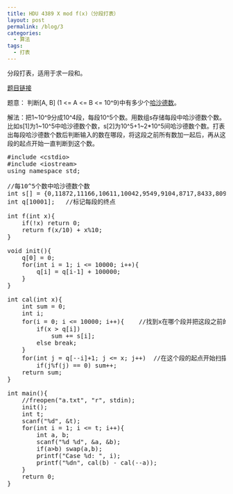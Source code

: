 ```yaml
---
title: HDU 4389 X mod f(x)（分段打表）
layout: post
permalink: /blog/3
categories:
  - 算法
tags:
  - 打表
---
```

分段打表，适用于求一段和。

<a href="http://acm.hdu.edu.cn/showproblem.php?pid=4389" target="_blank">题目链接</a>

题意： 判断\[A, B\] (1 <= A <= B <= 10^9)中有多少个<a href="https://zh.wikipedia.org/wiki/%E5%93%88%E6%B2%99%E5%BE%B7%E6%95%B8" target="_blank">哈沙德数</a>。

解法：把1~10^9分成10^4段，每段10^5个数。用数组s存储每段中哈沙德数个数。比如s[1]为1~10^5中哈沙德数个数，s[2]为10^5+1~2*10^5间哈沙德数个数。打表出每段哈沙德数个数后判断输入的数在哪段，将这段之前所有数加一起后，再从这段的起点开始一直判断到这个数。

<pre class="brush: cpp; title: ; notranslate" title="">#include &lt;cstdio&gt;
#include &lt;iostream&gt;
using namespace std;

//每10^5个数中哈沙德数个数
int s[] = {0,11872,11166,10611,10042,9549,9104,8717,8433,8098,7836,11226,10597,10102,9573,9123,8704,8346,8116,7800,7546,10653,10105,9662,9161,8747,8384,8034,7815,7530,7312,10138,9647,9250,8778,8423,8066,7736,7558,7302,7061,9689,9230,8902,8452,8109,7797,7477,7327,7055,6834,9271,8869,8595,8175,7848,7568,7277,7093,6857,6640,8896,8548,8289,7906,7609,7342,7079,6861,6679,6469,8575,8230,8021,7661,7400,7115,6876,6699,6494,6290,8223,7935,7744,7430,7170,6931,6710,6499,6291,6136,7913,7675,7495,7183,6974,6746,6550,6325,6147,5991,11191,10626,10014,9579,9116,8727,8380,8101,7827,7572,10599,10131,9555,9131,8742,8362,8034,7811,7544,7320,10116,9673,9144,8760,8411,8038,7739,7555,7287,7071,9662,9269,8782,8419,8084,7757,7465,7310,7050,6849,9253,8932,8469,8111,7823,7502,7229,7067,6840,6645,8901,8613,8196,7831,7577,7294,7006,6863,6656,6435,8569,8302,7941,7600,7335,7077,6836,6676,6447,6270,8262,8050,7692,7381,7135,6906,6657,6475,6311,6110,7971,7763,7438,7138,6938,6708,6488,6286,6130,5957,7695,7514,7205,6935,6747,6526,6340,6142,5957,5804,10631,10033,9541,9142,8750,8400,8057,7831,7590,7341,10133,9551,9114,8754,8388,8063,7754,7543,7314,7101,9694,9163,8738,8420,8068,7782,7485,7293,7086,6884,9286,8802,8412,8076,7791,7492,7229,7059,6854,6666,8941,8497,8119,7809,7536,7241,6984,6846,6624,6457,8621,8218,7881,7558,7307,7056,6795,6643,6443,6293,8324,7959,7631,7334,7097,6855,6612,6472,6285,6100,8058,7702,7418,7115,6916,6672,6448,6297,6122,5931,7784,7444,7197,6907,6696,6514,6283,6120,5933,5786,7547,7240,6985,6706,6519,6362,6131,5943,5823,5681,10034,9545,9117,8764,8406,8097,7788,7584,7361,7158,9574,9121,8714,8404,8078,7800,7501,7317,7124,6908,9171,8754,8390,8084,7791,7503,7251,7082,6898,6689,8832,8421,8071,7809,7502,7254,7003,6840,6667,6505,8516,8162,7816,7534,7271,7029,6780,6620,6467,6301,8228,7902,7572,7311,7072,6814,6599,6449,6288,6116,7975,7651,7369,7095,6869,6632,6444,6278,6076,5948,7707,7446,7174,6885,6686,6495,6279,6121,5944,5813,7478,7206,6944,6681,6522,6307,6092,5953,5814,5630,7256,6978,6770,6502,6331,6131,5967,5800,5646,5522,9538,9112,8706,8419,8118,7813,7539,7370,7160,7026,9114,8709,8351,8077,7797,7532,7274,7130,6896,6812,8759,8388,8060,7790,7505,7301,7011,6879,6703,6596,8439,8089,7762,7509,7263,7035,6769,6646,6502,6378,8153,7824,7531,7284,7027,6802,6572,6447,6263,6195,7892,7574,7309,7061,6812,6631,6396,6235,6090,6035,7653,7377,7074,6852,6653,6448,6220,6086,5934,5856,7435,7170,6907,6676,6483,6269,6085,5945,5777,5728,7192,6951,6726,6468,6294,6116,5919,5784,5628,5598,6993,6781,6547,6273,6129,5966,5768,5629,5511,5454,9121,8722,8369,8120,7840,7583,7351,7164,7036,6809,8717,8374,8027,7800,7550,7308,7058,6939,6822,6574,8396,8049,7760,7527,7300,7056,6821,6701,6604,6382,8096,7770,7511,7261,7035,6835,6584,6471,6372,6210,7834,7529,7279,7033,6816,6639,6363,6245,6200,6013,7597,7301,7054,6829,6617,6427,6201,6077,6003,5855,7378,7083,6880,6643,6430,6249,6057,5895,5836,5728,7173,6915,6690,6455,6263,6099,5914,5757,5729,5615,6966,6736,6505,6268,6102,5917,5739,5615,5572,5456,6772,6544,6351,6124,5926,5774,5631,5475,5426,5342,8740,8376,8037,7881,7591,7360,7161,7060,6806,6566,8369,8038,7748,7565,7330,7102,6907,6825,6591,6406,8070,7774,7487,7298,7085,6877,6653,6606,6388,6224,7790,7503,7234,7048,6846,6639,6408,6393,6186,6017,7529,7276,7035,6831,6636,6437,6218,6167,5990,5855,7314,7056,6848,6607,6438,6271,6028,5983,5852,5733,7119,6857,6641,6441,6236,6084,5852,5833,5738,5589,6934,6696,6478,6276,6090,5901,5730,5693,5569,5491,6727,6522,6332,6084,5894,5777,5606,5532,5443,5380,6569,6369,6160,5927,5768,5627,5446,5397,5323,5258,8397,8064,7792,7619,7395,7199,7045,6814,6626,6409,8059,7763,7472,7354,7131,6943,6798,6606,6421,6210,7766,7493,7241,7102,6892,6692,6583,6393,6221,6037,7497,7257,7009,6845,6669,6494,6350,6176,6020,5906,7275,7043,6796,6616,6485,6300,6131,6014,5866,5733,7048,6827,6612,6431,6251,6083,5954,5859,5724,5592,6839,6636,6456,6242,6074,5907,5805,5690,5582,5499,6684,6486,6299,6068,5916,5781,5639,5571,5492,5395,6519,6309,6119,5923,5775,5612,5502,5439,5359,5276,6330,6139,5990,5769,5620,5474,5410,5308,5218,5164,8084,7798,7539,7402,7186,7070,6791,6598,6416,6179,7772,7498,7276,7134,6927,6847,6583,6384,6222,6036,7506,7263,7037,6891,6707,6633,6356,6195,6066,5868,7271,7008,6776,6679,6491,6396,6148,6007,5875,5717,7034,6821,6603,6465,6274,6216,5991,5847,5725,5607,6816,6635,6422,6244,6093,6021,5795,5712,5618,5505,6644,6439,6243,6064,5918,5847,5647,5584,5486,5383,6459,6272,6100,5917,5751,5691,5538,5454,5365,5290,6267,6117,5964,5734,5603,5583,5410,5310,5266,5174,6145,5974,5803,5607,5477,5439,5299,5215,5163,5064,7815,7567,7333,7181,7079,6827,6577,6373,6217,6025,7535,7296,7069,6940,6840,6621,6363,6222,6029,5848,7278,7036,6848,6736,6605,6421,6184,6032,5877,5727,7039,6811,6619,6485,6383,6238,5983,5845,5732,5601,6846,6617,6420,6286,6218,6036,5826,5718,5591,5477,6654,6422,6243,6103,6006,5854,5695,5597,5466,5396,6423,6250,6073,5921,5839,5719,5551,5453,5368,5285,6268,6100,5903,5740,5718,5577,5404,5337,5274,5194,6117,5909,5766,5617,5560,5430,5307,5257,5156,5073,5947,5797,5656,5463,5406,5352,5213,5139,5069,4986,11210,10580,10138,9564,9099,8711,8418,8075,7804,7550,10652,10078,9677,9162,8740,8368,8104,7804,7511,7286,10137,9635,9258,8794,8393,8047,7832,7540,7274,7033,9665,9241,8907,8471,8118,7782,7576,7312,7065,6834,9253,8855,8578,8178,7849,7537,7323,7101,6851,6596,8866,8520,8271,7923,7587,7319,7119,6890,6647,6400,8532,8218,8014,7671,7374,7143,6913,6687,6508,6227,8224,7930,7728,7445,7166,6936,6724,6527,6338,6065,7918,7646,7472,7233,6958,6730,6530,6349,6151,5933,7622,7400,7224,7020,6761,6576,6370,6159,6002,5806,10598,10100,9580,9128,8710,8362,8097,7787,7531,7308,10109,9666,9173,8764,8372,8031,7827,7514,7301,7069,9657,9257,8786,8431,8075,7742,7539,7272,7051,6833,9255,8899,8478,8135,7808,7478,7319,7066,6819,6616,8878,8594,8172,7872,7547,7263,7099,6845,6637,6429,8538,8296,7910,7604,7351,7050,6878,6668,6465,6219,8248,8019,7656,7384,7130,6867,6687,6502,6293,6037,7967,7753,7438,7190,6921,6700,6530,6326,6136,5889,7685,7526,7197,6965,6742,6542,6334,6143,5999,5763,7423,7264,6956,6775,6568,6355,6176,5997,5847,5624,10111,9560,9150,8734,8378,8054,7798,7534,7325,7106,9678,9141,8779,8393,8064,7750,7524,7294,7061,6861,9274,8784,8433,8101,7759,7463,7281,7040,6823,6634,8919,8484,8131,7827,7522,7240,7066,6819,6650,6420,8611,8192,7855,7585,7306,6997,6860,6652,6451,6225,8318,7928,7591,7343,7093,6810,6661,6471,6255,6057,8031,7707,7386,7127,6885,6660,6488,6288,6111,5880,7777,7480,7159,6933,6739,6478,6304,6153,5970,5710,7536,7229,6957,6750,6543,6313,6157,5990,5812,5608,7271,7010,6740,6547,6356,6197,5990,5825,5688,5496,9554,9104,8766,8394,8068,7768,7535,7326,7095,6933,9159,8741,8437,8073,7774,7496,7283,7062,6888,6693,8797,8413,8104,7786,7509,7232,7033,6829,6660,6447,8498,8114,7847,7532,7266,6999,6845,6637,6455,6241,8218,7866,7576,7322,7033,6806,6651,6431,6279,6069,7946,7636,7335,7088,6860,6607,6462,6261,6122,5866,7718,7412,7129,6907,6685,6432,6299,6129,5942,5709,7472,7214,6944,6725,6502,6290,6151,5962,5817,5582,7242,7009,6719,6534,6353,6143,5965,5823,5678,5438,7021,6794,6532,6349,6191,5985,5832,5708,5556,5325,9104,8721,8405,8072,7798,7498,7311,7112,6921,6843,8745,8363,8097,7790,7521,7235,7067,6870,6675,6613,8407,8071,7807,7502,7253,6999,6835,6651,6455,6385,8121,7803,7547,7271,7025,6791,6612,6440,6297,6160,7892,7556,7297,7069,6820,6579,6441,6259,6104,5969,7640,7331,7091,6863,6623,6407,6266,6081,5922,5820,7430,7152,6880,6682,6463,6265,6095,5919,5796,5657,7214,6962,6686,6515,6307,6096,5948,5799,5656,5510,7002,6764,6509,6349,6136,5940,5805,5670,5503,5400,6783,6593,6326,6152,5997,5828,5679,5536,5395,5302,8706,8349,8105,7812,7548,7285,7119,6916,6804,6638,8387,8051,7801,7529,7294,7035,6874,6696,6600,6417,8056,7771,7504,7263,7050,6769,6630,6486,6369,6176,7807,7509,7297,7023,6819,6567,6452,6271,6167,5989,7572,7304,7082,6828,6625,6390,6244,6075,6003,5849,7363,7083,6851,6643,6442,6225,6065,5920,5870,5661,7149,6890,6663,6479,6273,6035,5915,5772,5716,5526,6965,6708,6511,6290,6103,5917,5782,5618,5575,5421,6783,6567,6295,6135,5971,5778,5638,5502,5469,5296,6598,6384,6128,5974,5821,5639,5528,5396,5345,5178,8369,8034,7822,7572,7319,7097,6924,6815,6606,6406,8044,7739,7539,7315,7075,6823,6711,6606,6383,6224,7766,7483,7280,7041,6826,6602,6475,6377,6185,6040,7512,7266,7036,6819,6637,6389,6242,6184,6021,5840,7303,7056,6831,6627,6437,6188,6072,6011,5853,5694,7082,6854,6657,6433,6252,6031,5898,5820,5695,5581,6898,6688,6471,6254,6101,5903,5739,5688,5589,5427,6732,6505,6275,6120,5928,5740,5618,5550,5478,5301,6547,6352,6133,5945,5776,5603,5491,5414,5332,5209,6386,6194,5964,5804,5643,5509,5367,5324,5236,5099,8035,7734,7599,7348,7125,6927,6839,6601,6391,6259,7771,7467,7322,7089,6890,6696,6598,6396,6228,6060,7493,7223,7043,6866,6659,6423,6377,6209,6022,5887,7259,7007,6840,6639,6454,6219,6194,6004,5850,5749,7058,6839,6647,6443,6277,6038,5988,5838,5728,5604,6851,6639,6435,6264,6109,5851,5825,5727,5586,5440,6664,6467,6271,6104,5924,5717,5688,5572,5477,5344,6492,6308,6112,5918,5786,5592,5547,5436,5377,5247,6347,6155,5935,5779,5644,5474,5410,5325,5252,5125,6207,6004,5800,5654,5491,5338,5316,5225,5136,5037,7775,7490,7347,7125,6960,6824,6579,6428,6210,6039,7486,7233,7104,6901,6704,6588,6402,6210,6035,5902,7238,6996,6860,6647,6492,6354,6182,6018,5880,5746,7032,6784,6632,6457,6292,6140,5976,5863,5753,5593,6843,6611,6445,6283,6097,5952,5849,5712,5587,5473,6621,6449,6264,6088,5916,5808,5700,5570,5480,5361,6456,6285,6068,5912,5788,5664,5544,5470,5387,5245,6299,6107,5919,5772,5628,5515,5425,5372,5264,5140,6121,5972,5789,5635,5483,5403,5319,5236,5162,5039,5987,5847,5654,5485,5383,5304,5200,5135,5077,4939,7498,7278,7139,6929,6848,6604,6399,6208,6013,5902,7263,7020,6907,6697,6636,6383,6199,6050,5871,5751,7017,6778,6666,6500,6390,6142,6001,5890,5720,5589,6805,6587,6475,6278,6199,5974,5848,5717,5600,5479,6641,6424,6286,6096,6037,5823,5684,5589,5487,5368,6467,6224,6072,5934,5863,5656,5560,5481,5368,5235,6271,6078,5929,5774,5706,5528,5453,5365,5263,5172,6110,5940,5765,5607,5573,5428,5331,5239,5194,5070,5963,5801,5615,5474,5456,5286,5216,5155,5070,4984,5829,5676,5508,5373,5316,5185,5117,5049,4969,4867,10641,10122,9680,9142,8727,8421,8097,7782,7521,7291,10126,9646,9266,8784,8398,8115,7800,7513,7271,7051,9673,9234,8903,8476,8106,7843,7562,7292,7012,6827,9227,8872,8578,8173,7839,7620,7349,7077,6817,6654,8850,8523,8285,7882,7594,7383,7118,6887,6620,6451,8511,8198,8017,7655,7374,7160,6909,6720,6429,6264,8177,7917,7760,7430,7143,6957,6723,6525,6255,6111,7896,7644,7537,7211,6963,6780,6542,6350,6111,5949,7624,7356,7275,7004,6763,6571,6371,6191,5964,5807,7366,7106,7040,6819,6582,6389,6223,6039,5803,5705,10087,9685,9175,8745,8371,8095,7776,7512,7291,7057,9636,9277,8801,8419,8030,7818,7526,7244,7032,6819,9232,8917,8480,8121,7792,7566,7303,7021,6832,6618,8875,8598,8185,7854,7536,7340,7098,6853,6606,6436,8529,8272,7917,7600,7298,7114,6890,6667,6408,6251,8215,8020,7665,7383,7101,6920,6703,6473,6241,6090,7936,7748,7450,7150,6934,6712,6514,6334,6075,5907,7663,7485,7248,6977,6735,6548,6352,6190,5911,5766,7401,7234,7015,6772,6551,6386,6186,5994,5798,5669,7166,7000,6795,6572,6396,6217,6027,5883,5697,5539,9661,9191,8769,8395,8044,7807,7512,7272,7072,6870,9247,8805,8441,8080,7752,7526,7253,7038,6831,6630,8914,8477,8131,7827,7483,7305,7048,6825,6601,6424,8600,8200,7862,7561,7250,7106,6861,6626,6424,6256,8299,7927,7605,7338,7047,6877,6667,6452,6247,6058,8048,7661,7385,7147,6861,6678,6493,6301,6029,5914,7757,7448,7179,6938,6665,6522,6334,6133,5883,5765,7522,7222,6981,6757,6546,6350,6156,5998,5749,5627,7290,6976,6774,6566,6366,6170,6013,5869,5612,5496,7049,6761,6600,6390,6189,6027,5890,5733,5514,5418,9140,8784,8420,8066,7767,7509,7274,7073,6864,6706,8768,8449,8102,7775,7475,7286,7026,6824,6632,6473,8475,8152,7829,7508,7242,7066,6821,6635,6438,6247,8197,7879,7580,7295,7010,6849,6640,6467,6233,6051,7938,7605,7367,7080,6804,6662,6465,6269,6046,5889,7698,7405,7145,6897,6638,6500,6287,6110,5890,5734,7469,7179,6927,6721,6494,6303,6144,5964,5721,5584,7249,6966,6769,6557,6337,6159,6008,5848,5580,5468,7016,6768,6572,6371,6171,6008,5856,5704,5489,5366,6814,6578,6369,6193,6046,5853,5713,5614,5404,5251,8726,8439,8078,7783,7491,7293,7060,6857,6723,6633,8386,8108,7786,7496,7237,7021,6818,6637,6481,6381,8114,7826,7541,7257,6992,6819,6623,6441,6238,6182,7848,7591,7321,7039,6779,6647,6428,6272,6088,6003,7611,7353,7099,6837,6594,6466,6235,6090,5900,5818,7399,7114,6902,6673,6420,6274,6104,5926,5713,5662,7187,6909,6722,6496,6261,6136,5951,5782,5571,5534,6993,6748,6537,6354,6126,5997,5818,5676,5459,5384,6795,6530,6351,6191,5972,5817,5703,5574,5343,5285,6603,6355,6194,6023,5832,5711,5568,5441,5238,5221,8368,8094,7801,7533,7262,7051,6889,6678,6615,6427,8056,7814,7515,7266,6989,6840,6648,6445,6379,6222,7803,7561,7266,7039,6780,6607,6444,6261,6190,6018,7553,7323,7062,6825,6586,6410,6263,6095,5977,5844,7333,7091,6882,6642,6386,6246,6088,5911,5812,5699,7131,6897,6679,6460,6236,6104,5902,5755,5675,5543,6945,6689,6484,6305,6090,5933,5780,5634,5511,5390,6767,6509,6348,6149,5927,5806,5671,5509,5394,5316,6606,6336,6180,5991,5797,5682,5526,5404,5302,5215,6436,6173,5992,5859,5697,5539,5432,5318,5199,5102,8038,7824,7539,7297,7055,6900,6690,6597,6434,6231,7752,7535,7268,7061,6798,6628,6475,6369,6209,6030,7498,7294,7043,6838,6571,6428,6276,6165,6000,5894,7291,7101,6833,6627,6383,6253,6076,5984,5847,5735,7083,6887,6632,6461,6216,6051,5902,5853,5677,5564,6883,6668,6468,6284,6045,5919,5771,5704,5526,5452,6704,6507,6296,6090,5889,5772,5624,5572,5406,5331,6553,6316,6145,5960,5776,5644,5486,5468,5291,5190,6394,6147,5967,5837,5639,5512,5396,5340,5188,5111,6221,5996,5850,5702,5532,5405,5285,5227,5098,5050,7735,7554,7328,7089,6855,6716,6631,6393,6233,6090,7462,7293,7082,6830,6622,6487,6374,6187,6056,5912,7263,7048,6835,6642,6402,6267,6161,6011,5885,5744,7037,6851,6635,6475,6198,6061,6014,5851,5709,5609,6841,6659,6469,6264,6036,5909,5848,5700,5568,5495,6684,6483,6264,6098,5886,5745,5691,5585,5444,5375,6499,6293,6105,5931,5744,5602,5559,5467,5305,5241,6323,6135,5978,5799,5604,5483,5452,5339,5213,5156,6184,5990,5832,5660,5519,5381,5312,5223,5119,5041,6042,5823,5688,5564,5391,5269,5217,5136,5015,4944,7472,7328,7085,6881,6710,6613,6397,6212,6064,5913,7209,7062,6852,6661,6440,6369,6184,6009,5886,5750,6993,6826,6651,6453,6216,6174,6002,5840,5730,5626,6814,6645,6465,6263,6045,5997,5828,5699,5596,5495,6647,6451,6261,6116,5856,5817,5698,5582,5464,5356,6461,6281,6112,5942,5695,5668,5600,5457,5346,5261,6300,6120,5939,5777,5568,5538,5440,5364,5246,5168,6144,5950,5774,5663,5474,5413,5316,5259,5131,5033,5993,5796,5667,5551,5339,5309,5222,5147,5021,4970,5871,5683,5546,5411,5272,5225,5110,5042,4949,4872,7231,7102,6891,6719,6594,6385,6220,6027,5887,5783,6980,6869,6673,6469,6375,6191,6023,5849,5741,5626,6784,6639,6460,6286,6160,5984,5842,5737,5599,5480,6584,6439,6275,6113,5951,5820,5712,5577,5475,5378,6425,6282,6114,5919,5782,5695,5564,5445,5373,5280,6293,6109,5932,5793,5650,5549,5447,5374,5256,5157,6116,5922,5776,5659,5507,5417,5355,5268,5139,5070,5950,5785,5663,5497,5382,5319,5237,5159,5042,4987,5829,5658,5518,5392,5306,5211,5124,5048,4953,4872,5732,5529,5396,5293,5205,5104,5053,5005,4854,4791,10141,9644,9260,8771,8436,8102,7799,7487,7267,7032,9683,9235,8900,8452,8166,7846,7541,7269,7055,6821,9267,8864,8580,8159,7908,7601,7323,7055,6843,6642,8865,8527,8263,7906,7644,7370,7134,6849,6638,6468,8484,8222,7994,7636,7446,7161,6927,6642,6475,6298,8174,7923,7732,7404,7221,6945,6722,6484,6287,6113,7866,7647,7508,7205,6993,6766,6549,6307,6124,5962,7583,7417,7271,6985,6780,6587,6391,6115,5986,5850,7326,7163,7052,6777,6607,6406,6196,5999,5868,5708,7082,6902,6830,6619,6378,6209,6058,5862,5718,5597,9666,9267,8793,8382,8111,7795,7492,7278,7030,6814,9252,8921,8479,8099,7834,7541,7278,7039,6823,6601,8871,8598,8193,7832,7592,7337,7079,6801,6642,6436,8545,8285,7907,7582,7386,7117,6874,6623,6460,6250,8215,8011,7650,7371,7166,6901,6710,6454,6251,6087,7909,7756,7418,7146,6947,6728,6533,6259,6102,5935,7636,7529,7202,6943,6781,6547,6349,6089,5963,5788,7393,7277,6996,6766,6606,6357,6192,5961,5797,5662,7116,7053,6815,6578,6386,6224,6048,5813,5708,5563,6871,6837,6606,6383,6231,6055,5887,5682,5590,5459,9289,8815,8421,8057,7799,7510,7247,7038,6828,6646,8922,8504,8128,7778,7555,7293,7019,6815,6633,6437,8610,8188,7873,7530,7332,7074,6820,6630,6430,6231,8301,7921,7617,7312,7095,6894,6658,6411,6240,6088,8018,7672,7385,7099,6914,6714,6494,6245,6086,5908,7758,7438,7154,6913,6728,6512,6326,6077,5920,5755,7509,7216,6965,6737,6538,6352,6181,5908,5756,5651,7258,7031,6781,6571,6377,6211,6018,5777,5652,5518,7012,6815,6584,6398,6239,6030,5884,5679,5551,5415,6779,6583,6399,6218,6037,5892,5757,5569,5425,5317,8839,8448,8080,7756,7524,7239,7031,6845,6635,6478,8500,8146,7823,7499,7291,7022,6817,6632,6413,6293,8203,7889,7578,7263,7085,6855,6620,6419,6251,6075,7929,7623,7352,7045,6885,6650,6459,6247,6077,5897,7692,7387,7139,6849,6686,6485,6299,6071,5892,5739,7457,7175,6938,6672,6507,6327,6143,5894,5752,5613,7241,6990,6748,6523,6356,6182,5992,5741,5628,5473,7015,6780,6571,6376,6205,6002,5883,5631,5473,5360,6787,6588,6411,6203,6027,5891,5758,5506,5372,5297,6570,6423,6210,6045,5908,5760,5623,5404,5308,5181,8456,8106,7781,7487,7251,7030,6807,6642,6485,6408,8145,7848,7503,7243,7056,6808,6610,6444,6280,6201,7879,7587,7300,7004,6853,6615,6439,6266,6069,6013,7612,7354,7090,6796,6632,6452,6261,6066,5889,5836,7382,7147,6886,6612,6484,6282,6094,5899,5763,5676,7176,6928,6708,6459,6309,6116,5936,5754,5589,5537,6964,6730,6552,6304,6143,5985,5831,5598,5453,5422,6766,6582,6372,6150,6014,5865,5701,5479,5354,5308,6577,6378,6191,6030,5876,5712,5585,5397,5262,5185,6368,6197,6029,5885,5729,5596,5495,5287,5163,5137,8130,7791,7511,7253,7031,6822,6634,6477,6406,6202,7853,7527,7281,7010,6807,6610,6445,6262,6177,6043,7590,7318,7058,6783,6625,6450,6237,6069,6018,5858,7359,7102,6837,6596,6444,6236,6087,5912,5840,5704,7128,6893,6690,6410,6267,6075,5925,5742,5674,5577,6923,6715,6510,6240,6112,5946,5776,5573,5556,5444,6739,6536,6328,6100,5970,5807,5659,5448,5411,5311,6548,6345,6188,5980,5826,5698,5567,5336,5289,5189,6359,6177,6039,5827,5704,5591,5450,5234,5207,5117,6201,6020,5874,5711,5576,5456,5330,5163,5123,5012,7829,7523,7296,7016,6823,6667,6458,6382,6220,6066,7573,7292,7033,6800,6621,6451,6241,6198,6028,5877,7342,7063,6836,6604,6410,6240,6097,5992,5852,5753,7112,6866,6654,6392,6236,6084,5916,5816,5697,5620,6912,6691,6467,6236,6074,5900,5753,5682,5568,5468,6707,6502,6286,6086,5930,5749,5616,5528,5417,5337,6519,6333,6157,5923,5792,5662,5523,5387,5302,5232,6350,6180,5979,5802,5679,5545,5397,5294,5201,5124,6185,5995,5850,5681,5554,5428,5289,5198,5105,5015,6008,5849,5730,5564,5418,5331,5210,5075,4997,4951,7545,7297,7055,6817,6660,6472,6380,6225,6037,5906,7301,7060,6855,6584,6436,6267,6174,6027,5882,5780,7100,6855,6649,6392,6271,6100,5974,5861,5761,5635,6895,6657,6458,6223,6064,5894,5832,5704,5601,5507,6693,6487,6301,6057,5900,5747,5706,5535,5454,5388,6510,6321,6132,5878,5763,5640,5553,5421,5330,5271,6351,6156,5954,5766,5650,5496,5446,5325,5224,5144,6150,5993,5851,5646,5528,5385,5374,5198,5103,5066,6002,5852,5716,5517,5416,5293,5230,5100,5020,4975,5854,5725,5587,5418,5321,5177,5127,5006,4943,4863,7290,7075,6846,6615,6485,6396,6182,6032,5919,5777,7056,6847,6626,6409,6266,6176,5984,5878,5750,5617,6837,6638,6459,6212,6053,5998,5843,5718,5607,5504,6644,6461,6293,6027,5888,5851,5678,5559,5497,5400,6500,6290,6119,5867,5749,5685,5541,5458,5369,5284,6303,6104,5958,5743,5595,5543,5445,5335,5241,5147,6127,5965,5810,5594,5464,5440,5355,5196,5151,5069,5995,5855,5679,5480,5385,5319,5230,5144,5056,4979,5839,5709,5566,5397,5272,5229,5143,5021,4960,4882,5692,5573,5443,5287,5167,5126,5044,4919,4846,4791,7068,6842,6641,6484,6374,6186,6015,5893,5747,5655,6832,6657,6452,6218,6156,6011,5843,5717,5621,5531,6638,6456,6274,6034,5996,5833,5684,5600,5489,5390,6471,6266,6102,5868,5811,5680,5555,5475,5363,5278,6274,6115,5966,5704,5663,5575,5459,5329,5256,5192,6120,5959,5799,5557,5530,5434,5340,5234,5166,5062,5985,5786,5663,5457,5407,5308,5240,5147,5061,4975,5819,5672,5546,5367,5288,5213,5166,5034,4971,4884,5686,5569,5429,5249,5217,5123,5053,4953,4899,4797,5578,5438,5313,5163,5126,5020,4945,4849,4772,4686,9670,9227,8899,8513,8126,7834,7524,7278,7040,6765,9248,8855,8580,8237,7888,7593,7313,7051,6846,6595,8865,8514,8261,7978,7647,7378,7071,6868,6663,6429,8522,8188,7981,7738,7415,7165,6902,6688,6489,6268,8175,7911,7709,7489,7187,6953,6701,6493,6300,6130,7898,7658,7475,7234,7006,6773,6506,6332,6161,5957,7605,7391,7252,7033,6808,6568,6313,6196,5973,5824,7348,7151,7041,6817,6600,6425,6169,6004,5854,5719,7096,6929,6823,6583,6417,6237,5987,5885,5747,5600,6878,6682,6614,6391,6223,6066,5840,5756,5619,5494,9241,8909,8467,8142,7828,7525,7269,7035,6812,6570,8884,8566,8177,7906,7586,7312,7052,6847,6611,6378,8536,8272,7894,7650,7355,7113,6849,6632,6454,6232,8223,7997,7634,7434,7165,6926,6670,6464,6309,6075,7951,7717,7387,7210,6948,6718,6475,6296,6118,5900,7662,7487,7183,7010,6747,6547,6318,6114,5953,5792,7404,7277,6976,6797,6593,6404,6132,5971,5828,5675,7172,7054,6775,6609,6427,6215,5992,5853,5716,5563,6910,6808,6591,6395,6238,6044,5845,5732,5566,5451,6666,6604,6401,6201,6033,5917,5718,5585,5501,5365,8907,8489,8105,7841,7530,7260,7040,6824,6593,6394,8600,8194,7839,7587,7327,7062,6824,6616,6431,6204,8288,7923,7593,7371,7118,6851,6629,6462,6251,6032,8031,7642,7367,7159,6915,6702,6447,6287,6087,5892,7753,7434,7138,6953,6703,6533,6267,6089,5936,5749,7525,7212,6930,6763,6564,6351,6102,5945,5798,5609,7288,6990,6754,6599,6373,6198,5956,5808,5649,5496,7056,6806,6579,6426,6215,6064,5830,5681,5548,5425,6815,6622,6372,6231,6069,5917,5674,5561,5463,5330,6612,6398,6199,6054,5917,5759,5563,5473,5344,5232,8502,8134,7792,7542,7292,7015,6831,6620,6450,6210,8205,7863,7541,7320,7073,6812,6644,6443,6243,6033,7925,7623,7308,7101,6866,6652,6429,6240,6071,5874,7676,7409,7098,6898,6709,6487,6257,6089,5935,5724,7455,7165,6899,6726,6523,6310,6081,5924,5759,5589,7225,6961,6730,6545,6340,6178,5930,5760,5630,5467,7018,6784,6556,6373,6197,6051,5781,5623,5521,5343,6843,6601,6391,6240,6065,5898,5672,5530,5405,5258,6607,6384,6213,6072,5899,5766,5570,5429,5294,5179,6392,6231,6053,5889,5759,5646,5433,5323,5230,5107,8152,7809,7499,7283,7010,6817,6647,6451,6273,6148,7884,7574,7259,7066,6818,6623,6436,6248,6108,5974,7624,7351,7019,6874,6655,6430,6259,6087,5909,5792,7394,7127,6855,6685,6471,6272,6096,5922,5755,5685,7168,6936,6659,6500,6302,6129,5892,5763,5631,5531,6970,6755,6475,6334,6168,5968,5753,5634,5483,5390,6773,6558,6343,6186,5995,5855,5634,5501,5354,5293,6599,6389,6200,6043,5887,5768,5524,5382,5275,5215,6410,6220,6018,5883,5763,5621,5410,5310,5168,5121,6215,6033,5866,5759,5620,5489,5319,5200,5094,5025,7840,7538,7254,7038,6818,6604,6443,6298,6223,5938,7596,7284,7026,6837,6614,6421,6277,6091,6015,5805,7361,7092,6806,6635,6440,6258,6068,5891,5859,5687,7151,6903,6613,6476,6277,6100,5902,5753,5715,5530,6926,6709,6441,6316,6118,5920,5762,5614,5543,5410,6733,6534,6305,6118,5971,5808,5611,5480,5426,5311,6556,6371,6139,5981,5849,5708,5474,5360,5320,5180,6391,6210,5995,5861,5736,5573,5388,5273,5211,5077,6204,6021,5875,5729,5590,5483,5304,5169,5116,5006,6025,5896,5729,5589,5495,5382,5184,5077,5048,4941,7548,7289,7046,6808,6610,6445,6289,6206,6044,5819,7332,7058,6810,6623,6433,6253,6073,6023,5896,5668,7101,6852,6599,6445,6248,6064,5898,5849,5724,5525,6908,6661,6432,6270,6068,5912,5751,5680,5575,5435,6718,6520,6255,6115,5929,5790,5595,5537,5458,5315,6544,6329,6072,5976,5816,5642,5461,5427,5335,5202,6347,6178,5945,5817,5672,5531,5352,5298,5214,5116,6194,6033,5842,5698,5560,5466,5249,5192,5116,5025,6036,5892,5687,5584,5463,5337,5144,5124,5029,4917,5863,5728,5592,5473,5340,5253,5078,5007,4935,4857,7315,7074,6810,6634,6462,6247,6213,6058,5908,5684,7076,6842,6608,6436,6260,6062,6032,5887,5740,5575,6875,6657,6425,6228,6085,5912,5823,5704,5623,5455,6712,6485,6223,6079,5932,5762,5678,5580,5486,5328,6523,6300,6074,5943,5758,5607,5564,5439,5348,5218,6338,6157,5921,5792,5637,5497,5427,5307,5247,5143,6193,6009,5778,5665,5535,5391,5298,5217,5141,5024,6049,5875,5678,5575,5415,5298,5205,5122,5039,4950,5869,5732,5568,5450,5329,5205,5110,5000,4948,4885,5751,5607,5446,5322,5253,5115,4983,4929,4865,4767,7056,6853,6607,6429,6267,6169,6026,5886,5778,5578,6850,6658,6406,6239,6095,5974,5845,5758,5638,5437,6650,6460,6206,6071,5911,5802,5704,5617,5489,5323,6463,6297,6058,5884,5752,5696,5553,5453,5392,5235,6319,6146,5883,5747,5625,5563,5407,5333,5275,5136,6174,5973,5742,5626,5490,5426,5298,5250,5157,5032,5994,5850,5649,5517,5359,5339,5204,5112,5066,4963,5854,5737,5537,5405,5298,5229,5116,5024,4959,4879,5734,5597,5419,5318,5200,5121,4998,4975,4875,4767,5584,5484,5333,5226,5102,5039,4946,4843,4764,4700,6854,6637,6425,6283,6176,5974,5865,5758,5636,5456,6639,6462,6225,6071,5985,5834,5736,5604,5510,5362,6453,6289,6044,5873,5830,5698,5572,5484,5398,5243,6296,6103,5856,5729,5684,5537,5437,5388,5266,5124,6118,5952,5747,5591,5531,5427,5334,5252,5171,5046,5970,5828,5626,5460,5415,5335,5203,5146,5069,4965,5844,5691,5485,5357,5334,5221,5098,5060,4987,4854,5722,5558,5398,5286,5205,5134,5025,4963,4892,4782,5577,5470,5293,5176,5122,5042,4945,4850,4785,4678,5483,5364,5188,5072,5059,4959,4843,4779,4692,4601,9242,8856,8630,8213,7875,7584,7308,7072,6776,6630,8836,8510,8338,7940,7622,7362,7086,6854,6618,6453,8509,8191,8071,7698,7418,7146,6896,6669,6470,6298,8178,7901,7803,7485,7206,6931,6706,6526,6290,6134,7875,7614,7549,7269,6969,6727,6553,6335,6132,5991,7581,7398,7296,7028,6804,6538,6369,6175,5986,5846,7352,7146,7058,6823,6625,6341,6205,6048,5873,5697,7091,6912,6829,6615,6421,6164,6033,5890,5727,5589,6859,6710,6612,6392,6229,6016,5879,5745,5623,5466,6632,6484,6374,6187,6051,5845,5733,5630,5510,5343,8856,8582,8210,7864,7587,7310,7060,6825,6590,6437,8532,8270,7964,7619,7367,7090,6843,6658,6408,6246,8206,7981,7718,7414,7134,6900,6674,6480,6248,6104,7906,7712,7498,7198,6948,6716,6495,6281,6116,5950,7650,7464,7258,6987,6781,6519,6324,6137,5962,5790,7401,7216,7031,6804,6571,6343,6172,6000,5822,5663,7151,7023,6820,6616,6396,6159,6027,5840,5695,5563,6916,6823,6611,6412,6257,6005,5866,5724,5604,5437,6707,6598,6396,6239,6075,5833,5740,5618,5482,5338,6437,6376,6206,6033,5899,5704,5597,5491,5367,5228,8603,8172,7879,7589,7297,7053,6849,6639,6362,6266,8280,7903,7635,7352,7085,6855,6643,6434,6198,6080,8008,7647,7422,7143,6914,6656,6465,6276,6066,5915,7741,7393,7208,6966,6745,6482,6281,6131,5899,5774,7497,7164,7011,6759,6539,6322,6132,5949,5768,5650,7259,6969,6800,6581,6380,6156,5972,5813,5678,5512,7068,6769,6600,6420,6235,5972,5825,5717,5548,5410,6839,6575,6432,6263,6053,5846,5720,5574,5430,5324,6606,6398,6221,6057,5923,5724,5596,5458,5365,5228,6380,6194,6009,5898,5772,5569,5476,5369,5234,5107,8207,7860,7568,7311,7053,6837,6632,6430,6213,6078,7938,7593,7351,7103,6867,6624,6446,6257,6029,5887,7667,7357,7153,6911,6683,6457,6282,6087,5860,5762,7429,7155,6950,6713,6534,6296,6095,5930,5742,5612,7212,6938,6753,6547,6368,6106,5941,5800,5618,5460,7003,6730,6603,6370,6194,5953,5821,5668,5482,5376,6805,6579,6434,6223,6053,5827,5672,5535,5395,5267,6616,6396,6233,6070,5940,5687,5555,5438,5315,5149,6421,6196,6063,5933,5781,5554,5468,5334,5204,5081,6189,6009,5888,5773,5640,5467,5361,5224,5119,4992,7885,7530,7326,7057,6803,6642,6451,6271,6026,5985,7612,7308,7097,6865,6625,6471,6252,6081,5869,5822,7402,7094,6875,6685,6484,6277,6090,5931,5729,5688,7165,6883,6707,6520,6315,6093,5940,5784,5566,5541,6954,6701,6545,6325,6151,5941,5782,5642,5460,5434,6769,6547,6358,6182,6017,5798,5638,5516,5375,5314,6579,6374,6215,6051,5893,5656,5534,5410,5254,5203,6397,6196,6075,5895,5755,5564,5423,5309,5156,5114,6212,6042,5899,5764,5632,5474,5330,5202,5095,5015,6037,5857,5724,5628,5511,5323,5225,5131,4996,4934,7583,7295,7069,6828,6621,6457,6262,6112,5963,5830,7350,7036,6857,6640,6434,6254,6082,5923,5803,5679,7145,6833,6677,6466,6255,6113,5937,5758,5640,5562,6938,6668,6491,6295,6112,5940,5786,5626,5531,5426,6760,6482,6322,6159,5975,5759,5639,5507,5394,5311,6557,6307,6175,6009,5833,5625,5516,5377,5292,5219,6383,6177,6033,5867,5735,5535,5381,5265,5195,5121,6228,6021,5880,5759,5642,5416,5293,5197,5119,4994,6042,5852,5756,5616,5511,5308,5212,5103,5015,4928,5866,5717,5611,5466,5377,5227,5105,4982,4940,4850,7297,7055,6854,6628,6431,6263,6115,6052,5781,5700,7087,6822,6653,6425,6243,6105,5913,5857,5674,5552,6915,6638,6451,6270,6096,5914,5757,5726,5551,5435,6721,6442,6293,6124,5923,5771,5633,5562,5399,5339,6538,6288,6145,5950,5784,5633,5480,5430,5301,5225,6371,6131,5980,5840,5693,5498,5350,5323,5198,5119,6209,5985,5850,5734,5584,5381,5275,5224,5072,5032,6016,5863,5738,5586,5476,5305,5179,5114,5010,4953,5886,5723,5595,5474,5389,5197,5072,5036,4941,4867,5731,5590,5458,5358,5244,5094,4977,4944,4834,4735,7090,6841,6625,6442,6259,6107,6023,5901,5688,5565,6871,6625,6441,6269,6069,5900,5877,5756,5531,5432,6679,6435,6289,6072,5903,5771,5717,5595,5425,5357,6534,6262,6114,5921,5770,5618,5544,5466,5326,5243,6358,6090,5961,5811,5645,5474,5433,5348,5192,5120,6183,5926,5835,5680,5532,5363,5324,5210,5115,5038,6047,5829,5693,5565,5465,5273,5210,5105,5031,4961,5908,5702,5578,5468,5354,5159,5120,5043,4937,4872,5753,5586,5478,5365,5225,5085,5043,4936,4862,4793,5600,5474,5368,5223,5138,4988,4937,4825,4737,4694,6852,6617,6437,6266,6066,6016,5890,5753,5553,5481,6657,6434,6235,6058,5901,5844,5710,5618,5458,5355,6501,6239,6062,5919,5748,5673,5568,5495,5331,5244,6307,6072,5911,5766,5615,5530,5453,5357,5209,5145,6156,5932,5793,5628,5482,5432,5318,5238,5126,5058,6010,5785,5643,5535,5394,5308,5205,5135,5020,4945,5869,5658,5538,5428,5284,5199,5128,5046,4932,4852,5756,5569,5447,5328,5187,5119,5032,4937,4881,4787,5638,5469,5337,5242,5119,5002,4929,4876,4778,4694,5491,5325,5220,5151,5002,4922,4840,4765,4665,4588,6667,6416,6244,6093,5981,5858,5737,5655,5461,5357,6468,6228,6069,5908,5798,5684,5602,5505,5332,5257,6274,6064,5904,5735,5662,5559,5467,5377,5229,5158,6150,5902,5739,5604,5546,5412,5338,5282,5137,5041,5999,5740,5607,5491,5430,5306,5222,5181,5017,4956,5840,5619,5502,5360,5312,5222,5138,5053,4962,4875,5737,5530,5395,5269,5238,5103,5011,4977,4866,4776,5618,5415,5309,5182,5141,5011,4943,4896,4776,4671,5502,5324,5239,5095,5031,4940,4875,4776,4681,4620,5367,5244,5116,4999,4962,4817,4749,4663,4590,4496,8851,8565,8320,7930,7637,7352,7073,6831,6651,6459,8486,8265,8048,7681,7390,7141,6900,6650,6465,6288,8146,7967,7796,7450,7178,6953,6705,6473,6328,6136,7888,7709,7557,7250,6973,6762,6544,6331,6175,6003,7585,7434,7296,7039,6740,6577,6369,6177,6010,5849,7327,7195,7064,6833,6534,6388,6220,5999,5870,5749,7088,6952,6837,6624,6368,6211,6035,5880,5724,5610,6875,6710,6612,6433,6180,6033,5915,5779,5583,5491,6615,6484,6378,6203,5973,5867,5768,5620,5456,5378,6419,6270,6187,6002,5833,5741,5612,5510,5356,5247,8498,8329,7935,7603,7353,7088,6864,6571,6438,6274,8180,8064,7683,7382,7154,6888,6666,6444,6281,6085,7893,7783,7472,7181,6934,6702,6496,6280,6108,5937,7610,7550,7255,6991,6737,6553,6340,6127,5969,5836,7362,7310,7034,6774,6544,6364,6166,5973,5842,5689,7135,7063,6835,6617,6362,6183,6006,5860,5697,5551,6896,6818,6625,6438,6153,6024,5903,5718,5574,5446,6685,6641,6408,6246,6018,5876,5749,5607,5484,5360,6479,6390,6179,6033,5854,5722,5608,5510,5356,5233,6259,6165,6010,5886,5692,5582,5499,5388,5220,5151,8279,7940,7616,7357,7100,6855,6649,6404,6245,6065,7984,7701,7403,7142,6877,6678,6478,6229,6072,5933,7700,7485,7193,6930,6701,6504,6300,6072,5942,5784,7481,7264,6991,6767,6542,6325,6140,5954,5804,5650,7226,7021,6802,6586,6344,6169,5997,5801,5664,5553,6997,6825,6634,6400,6153,6036,5834,5670,5558,5434,6799,6613,6415,6255,6002,5859,5715,5573,5455,5301,6617,6400,6253,6086,5836,5734,5617,5480,5332,5224,6373,6204,6056,5908,5681,5603,5477,5367,5245,5132,6173,6014,5872,5758,5572,5481,5368,5269,5143,5028,7915,7628,7350,7093,6857,6671,6456,6178,6077,5918,7655,7419,7123,6895,6684,6463,6282,6048,5916,5754,7421,7179,6946,6723,6481,6281,6135,5886,5749,5626,7182,7002,6768,6557,6314,6138,5969,5752,5636,5508,6965,6815,6575,6384,6177,5968,5821,5649,5532,5380,6764,6605,6419,6241,5991,5832,5708,5537,5405,5271,6571,6404,6260,6067,5827,5708,5580,5419,5292,5186,6405,6254,6091,5939,5716,5600,5453,5330,5229,5086,6203,6042,5899,5780,5589,5455,5367,5226,5124,4996,6017,5848,5766,5652,5437,5352,5271,5140,5013,4933,7599,7335,7089,6843,6665,6450,6270,6064,5899,5836,7370,7134,6897,6659,6460,6291,6099,5868,5758,5699,7137,6946,6698,6494,6294,6123,5939,5724,5623,5545,6934,6764,6526,6352,6136,5958,5805,5616,5473,5438,6721,6569,6372,6199,5966,5816,5682,5486,5354,5343,6536,6422,6206,6029,5840,5707,5545,5387,5278,5241,6370,6239,6048,5915,5700,5550,5433,5305,5162,5114,6190,6060,5926,5805,5565,5435,5357,5212,5068,5040,5996,5899,5778,5635,5429,5358,5221,5117,4996,4940,5854,5742,5605,5527,5343,5256,5143,5036,4916,4830,7323,7101,6870,6615,6463,6293,6089,5849,5823,5691,7103,6904,6673,6454,6287,6097,5927,5735,5687,5545,6889,6686,6518,6284,6106,5935,5781,5584,5540,5447,6699,6523,6357,6141,5936,5812,5648,5436,5420,5328,6529,6363,6164,6004,5825,5658,5526,5363,5320,5203,6345,6191,6030,5888,5684,5538,5438,5263,5203,5128,6167,6047,5901,5737,5549,5436,5317,5145,5119,5043,6019,5909,5764,5628,5458,5333,5195,5082,5022,4948,5876,5740,5617,5516,5335,5211,5125,5001,4918,4829,5698,5589,5518,5383,5214,5128,5041,4922,4850,4738,7075,6872,6638,6447,6273,6082,5958,5800,5670,5578,6850,6689,6489,6254,6106,5941,5782,5649,5540,5472,6670,6499,6299,6090,5937,5794,5615,5528,5437,5331,6490,6326,6138,5966,5781,5647,5510,5388,5306,5221,6306,6159,6017,5831,5647,5531,5409,5279,5185,5145,6166,6018,5857,5725,5542,5431,5284,5193,5131,5029,6010,5861,5727,5630,5421,5293,5187,5102,5011,4954,5858,5745,5630,5513,5311,5205,5095,5019,4922,4868,5701,5614,5509,5378,5218,5115,4989,4929,4843,4766,5595,5475,5364,5278,5133,5010,4902,4872,4733,4664,6866,6672,6450,6250,6113,5949,5877,5650,5540,5467,6658,6486,6278,6100,5933,5763,5735,5541,5428,5347,6454,6293,6122,5935,5788,5619,5588,5404,5328,5251,6288,6149,5967,5778,5645,5515,5436,5298,5224,5148,6152,5986,5821,5673,5520,5386,5325,5199,5129,5018,5983,5844,5734,5583,5399,5284,5247,5095,5019,4962,5857,5726,5608,5458,5302,5199,5128,4984,4952,4880,5736,5622,5485,5375,5214,5103,5048,4922,4863,4789,5576,5469,5381,5268,5106,4969,4954,4838,4738,4663,5443,5366,5287,5162,4991,4917,4865,4708,4671,4590,6640,6443,6251,6066,5897,5857,5744,5529,5449,5368,6440,6286,6098,5906,5753,5711,5598,5404,5337,5262,6266,6110,5922,5754,5622,5567,5465,5326,5244,5148,6099,5946,5781,5638,5476,5424,5351,5210,5129,5063,5919,5819,5680,5502,5359,5327,5227,5091,5022,4961,5820,5697,5564,5410,5277,5224,5127,5020,4968,4882,5711,5575,5457,5365,5163,5114,5030,4937,4858,4771,5557,5471,5360,5251,5068,5038,4963,4837,4771,4684,5462,5374,5245,5137,4978,4942,4837,4740,4693,4588,5356,5242,5140,5066,4907,4825,4731,4649,4583,4500,6448,6246,6080,5878,5843,5720,5596,5436,5360,5251,6271,6069,5906,5755,5691,5563,5482,5349,5238,5168,6068,5905,5767,5605,5530,5443,5370,5216,5139,5079,5917,5782,5621,5453,5427,5324,5242,5112,5054,4974,5801,5656,5502,5367,5316,5196,5150,5040,4934,4896,5658,5552,5426,5268,5194,5127,5042,4948,4861,4777,5537,5447,5322,5180,5111,5035,4963,4844,4779,4690,5460,5331,5218,5113,5026,4937,4859,4786,4672,4593,5332,5213,5141,5026,4911,4841,4761,4670,4588,4490,5221,5130,5044,4939,4816,4736,4663,4570,4486,4423,8553,8246,8020,7671,7423,7131,6842,6715,6486,6289,8235,7963,7764,7448,7177,6932,6684,6535,6315,6140,7932,7695,7543,7211,6984,6751,6507,6357,6163,6008,7666,7444,7310,6974,6797,6602,6342,6190,6043,5867,7415,7184,7079,6794,6590,6404,6186,6043,5889,5743,7139,6929,6849,6581,6385,6232,6053,5881,5745,5628,6893,6722,6630,6355,6193,6066,5898,5742,5633,5511,6679,6490,6389,6149,6017,5866,5732,5618,5489,5382,6456,6262,6198,5985,5848,5738,5635,5481,5354,5281,6241,6111,6018,5801,5724,5616,5508,5363,5260,5177,8248,8037,7665,7401,7122,6886,6638,6469,6274,6112,7959,7781,7438,7170,6939,6692,6480,6299,6137,5962,7702,7550,7222,6953,6771,6520,6304,6180,5973,5802,7432,7293,7037,6769,6559,6358,6164,6006,5840,5711,7171,7076,6826,6557,6395,6226,5998,5857,5733,5597,6945,6830,6616,6362,6222,6032,5864,5745,5612,5468,6724,6597,6425,6179,6032,5877,5746,5613,5483,5373,6484,6394,6222,5981,5852,5742,5609,5454,5374,5273,6286,6221,6008,5819,5727,5592,5492,5355,5266,5160,6086,6000,5874,5695,5598,5476,5412,5258,5147,5062,8052,7681,7390,7141,6900,6670,6414,6275,6111,5914,7786,7447,7167,6943,6694,6486,6263,6113,5927,5793,7528,7263,6976,6740,6516,6341,6109,5953,5806,5672,7289,7044,6784,6550,6384,6165,5956,5848,5697,5540,7069,6815,6610,6371,6199,6022,5832,5717,5558,5442,6822,6622,6426,6170,6010,5887,5723,5580,5436,5341,6611,6422,6254,5996,5874,5746,5571,5479,5367,5222,6416,6210,6056,5848,5725,5586,5461,5355,5260,5125,6183,6011,5897,5701,5572,5486,5372,5244,5124,5047,6006,5874,5738,5562,5464,5385,5259,5149,5066,4946,7692,7390,7145,6905,6654,6488,6212,6065,5930,5757,7472,7185,6932,6706,6499,6305,6061,5907,5788,5627,7256,6979,6759,6551,6326,6136,5932,5796,5633,5498,7026,6784,6600,6362,6157,5990,5805,5663,5529,5413,6816,6617,6397,6172,6022,5867,5684,5531,5434,5299,6632,6432,6240,5995,5875,5709,5554,5447,5334,5188,6414,6235,6097,5868,5716,5595,5463,5333,5216,5105,6210,6064,5933,5691,5574,5486,5337,5209,5127,5006,6033,5896,5776,5554,5472,5373,5236,5124,5039,4914,5857,5720,5652,5462,5352,5261,5186,5028,4928,4824,7403,7135,6883,6695,6498,6286,6031,5905,5759,5692,7185,6915,6715,6506,6301,6132,5898,5761,5612,5578,6976,6752,6550,6332,6129,5987,5764,5618,5505,5463,6790,6578,6348,6176,5999,5833,5647,5527,5387,5328,6608,6388,6213,6023,5833,5704,5565,5418,5276,5238,6410,6227,6066,5850,5701,5591,5439,5302,5168,5161,6233,6086,5916,5713,5596,5470,5304,5222,5119,5038,6044,5898,5783,5595,5473,5335,5223,5109,4992,4955,5854,5753,5634,5443,5350,5261,5133,5010,4919,4863,5720,5620,5518,5339,5239,5169,5039,4940,4840,4765,7124,6898,6674,6471,6302,6116,5865,5740,5671,5577,6922,6711,6484,6293,6135,5954,5710,5602,5558,5425,6745,6524,6323,6147,5979,5806,5609,5488,5430,5320,6559,6360,6201,5954,5820,5707,5499,5363,5331,5252,6399,6209,6024,5831,5702,5570,5381,5278,5235,5127,6223,6045,5883,5711,5579,5425,5294,5179,5126,5036,6046,5896,5793,5575,5456,5343,5219,5075,5003,4967,5879,5779,5653,5442,5359,5242,5105,4991,4948,4860,5732,5624,5505,5348,5248,5128,5028,4922,4844,4750,5575,5484,5396,5240,5149,5019,4955,4844,4750,4623,6902,6696,6455,6301,6131,5947,5712,5664,5543,5434,6678,6495,6304,6116,5937,5798,5584,5525,5424,5345,6515,6348,6137,5945,5804,5670,5437,5423,5332,5233,6358,6184,5996,5822,5674,5549,5337,5332,5226,5123,6188,6013,5883,5696,5536,5427,5265,5210,5122,5049,6020,5889,5756,5556,5433,5326,5145,5105,5024,4955,5894,5760,5614,5459,5348,5239,5057,5013,4962,4855,5743,5606,5497,5360,5224,5114,4998,4935,4828,4764,5585,5492,5398,5220,5125,5033,4889,4844,4751,4667,5470,5394,5281,5132,5035,4943,4802,4748,4641,4578,6694,6487,6273,6118,5946,5811,5648,5517,5442,5351,6523,6306,6102,5951,5809,5647,5504,5425,5330,5241,6332,6135,5949,5806,5666,5509,5411,5305,5223,5151,6166,6007,5846,5661,5531,5402,5287,5185,5125,5083,6020,5887,5718,5546,5431,5315,5178,5106,5047,4969,5887,5730,5605,5454,5309,5191,5097,5018,4942,4872,5734,5607,5509,5335,5213,5119,5022,4914,4853,4773,5626,5488,5396,5198,5129,5023,4927,4830,4772,4674,5512,5380,5276,5154,5027,4903,4856,4752,4651,4587,5356,5257,5185,5027,4940,4829,4732,4634,4567,4474,6482,6276,6068,5946,5789,5726,5535,5448,5344,5230,6277,6113,5921,5767,5609,5586,5422,5303,5241,5171,6132,5976,5777,5641,5510,5435,5277,5215,5145,5064,5986,5825,5657,5534,5397,5334,5177,5127,5036,4966,5849,5717,5563,5416,5281,5231,5110,5026,4957,4899,5699,5603,5464,5292,5193,5148,4982,4936,4876,4775,5608,5468,5354,5213,5106,5046,4913,4866,4769,4677,5485,5369,5263,5113,4984,4952,4834,4749,4677,4581,5357,5272,5175,5006,4908,4869,4746,4634,4585,4509,5269,5178,5065,4937,4833,4743,4629,4552,4483,4408,6276,6098,5901,5733,5715,5617,5418,5342,5267,5156,6121,5920,5736,5614,5563,5461,5302,5235,5167,5048,5935,5776,5627,5487,5425,5342,5214,5110,5040,4992,5798,5671,5522,5357,5328,5238,5091,5012,4962,4886,5691,5554,5407,5264,5227,5141,5022,4958,4872,4794,5568,5436,5323,5177,5118,5011,4951,4884,4750,4702,5444,5359,5243,5055,5023,4950,4846,4776,4702,4581,5349,5245,5139,4987,4952,4841,4741,4670,4579,4502,5266,5141,5034,4913,4855,4736,4645,4589,4497,4386,5141,5047,4973,4828,4730,4641,4561,4460,4404,4334,8200,7957,7750,7449,7185,6879,6723,6515,6330,6100,7921,7677,7507,7227,6993,6717,6547,6373,6159,5909,7639,7426,7266,7017,6769,6546,6396,6211,6008,5795,7379,7206,7048,6795,6619,6393,6226,6058,5910,5686,7144,6937,6814,6589,6415,6218,6044,5928,5780,5549,6901,6696,6577,6413,6209,6034,5902,5766,5632,5446,6652,6484,6346,6190,6024,5889,5731,5598,5513,5335,6468,6291,6119,6015,5875,5736,5603,5495,5401,5225,6280,6082,5958,5853,5717,5603,5486,5398,5269,5145,6077,5921,5795,5690,5572,5504,5357,5259,5163,5049,7945,7742,7440,7194,6923,6658,6513,6315,6109,5915,7663,7522,7220,6966,6732,6506,6350,6134,5992,5770,7430,7296,6993,6766,6588,6315,6180,6022,5870,5624,7185,7064,6791,6599,6409,6176,6052,5905,5749,5520,6931,6852,6577,6375,6214,6029,5886,5732,5629,5428,6702,6634,6363,6190,6062,5891,5744,5604,5506,5322,6498,6384,6153,6013,5878,5738,5599,5490,5375,5193,6275,6202,5967,5849,5721,5615,5485,5360,5275,5128,6099,6017,5811,5703,5596,5493,5377,5261,5184,5030,5928,5857,5648,5577,5486,5357,5250,5173,5080,4951,7759,7433,7171,6923,6715,6459,6280,6108,5954,5740,7537,7204,6971,6763,6527,6291,6149,5982,5803,5611,7293,7010,6769,6571,6339,6144,6010,5835,5694,5498,7064,6837,6577,6395,6205,6001,5868,5723,5608,5385,6845,6619,6358,6211,6054,5859,5718,5619,5476,5284,6622,6406,6183,6033,5872,5731,5607,5495,5358,5202,6373,6221,5978,5852,5736,5598,5462,5368,5247,5101,6217,6042,5807,5699,5609,5482,5337,5276,5170,4989,6034,5873,5685,5594,5469,5376,5259,5161,5059,4954,5837,5732,5552,5456,5357,5270,5155,5048,4968,4860,7438,7150,6950,6712,6511,6253,6109,5934,5769,5598,7226,6967,6749,6521,6325,6117,5941,5793,5686,5465,7024,6787,6555,6357,6176,5942,5802,5680,5556,5335,6832,6591,6388,6210,6023,5815,5714,5585,5432,5246,6619,6426,6202,6020,5876,5720,5579,5445,5348,5170,6418,6254,5991,5858,5759,5588,5470,5352,5240,5063,6220,6053,5836,5693,5591,5442,5364,5247,5122,4968,6028,5907,5705,5569,5466,5362,5239,5128,5033,4901,5870,5770,5561,5453,5379,5262,5119,5043,4973,4799,5728,5599,5443,5367,5261,5154,5045,4959,4868,4710,7155,6938,6713,6507,6323,6072,5906,5789,5634,5529,6971,6731,6550,6346,6159,5910,5790,5666,5491,5405,6770,6558,6385,6175,5981,5809,5661,5518,5400,5325,6606,6402,6191,6023,5874,5690,5544,5425,5316,5192,6417,6222,6012,5891,5735,5548,5439,5333,5216,5077,6238,6056,5865,5734,5596,5462,5359,5214,5110,5034,6046,5928,5686,5580,5472,5355,5217,5128,5018,4923,5898,5779,5559,5465,5366,5226,5127,5032,4941,4835,5739,5621,5466,5370,5254,5147,5027,4934,4825,4760,5580,5513,5346,5234,5159,5086,4944,4848,4731,4628,6929,6695,6516,6314,6133,5881,5759,5610,5533,5442,6736,6544,6331,6145,6002,5752,5622,5492,5448,5315,6572,6364,6169,6002,5866,5625,5504,5386,5326,5197,6381,6199,6029,5864,5718,5528,5424,5282,5233,5111,6210,6052,5873,5718,5583,5433,5317,5174,5145,5008,6080,5908,5706,5596,5487,5325,5210,5107,5064,4913,5904,5758,5571,5471,5346,5207,5144,4996,4946,4834,5741,5636,5472,5354,5245,5110,5018,4916,4841,4736,5621,5515,5335,5254,5161,5047,4931,4827,4777,4633,5493,5383,5219,5167,5071,4932,4870,4739,4628,4536,6725,6507,6299,6143,5968,5707,5598,5552,5422,5333,6516,6325,6157,5995,5827,5594,5480,5423,5313,5212,6341,6170,5991,5841,5695,5492,5359,5320,5224,5125,6198,6039,5844,5702,5594,5387,5248,5247,5144,5006,6040,5874,5717,5590,5460,5287,5164,5141,5046,4934,5889,5760,5594,5463,5339,5200,5097,5027,4946,4858,5749,5641,5451,5328,5255,5109,4975,4949,4864,4743,5634,5520,5337,5250,5142,5018,4912,4852,4745,4640,5469,5404,5238,5159,5038,4931,4844,4739,4628,4549,5354,5283,5131,5029,4959,4855,4732,4656,4545,4448,6509,6283,6152,5959,5809,5587,5530,5398,5322,5244,6349,6142,5973,5813,5675,5461,5402,5304,5212,5132,6189,5987,5831,5712,5561,5342,5301,5220,5129,5013,6012,5845,5717,5568,5443,5256,5220,5120,5045,4964,5878,5753,5586,5428,5349,5160,5087,5026,4969,4862,5761,5611,5471,5351,5231,5061,5012,4955,4881,4756,5617,5492,5359,5255,5126,4972,4942,4841,4758,4657,5492,5406,5249,5120,5041,4926,4838,4727,4688,4552,5406,5267,5126,5027,4942,4836,4746,4635,4567,4470,5291,5177,5036,4975,4849,4716,4653,4535,4457,4362,6329,6097,5928,5807,5653,5494,5394,5343,5229,5122,6136,5928,5812,5670,5505,5395,5318,5205,5127,5041,5991,5808,5671,5543,5403,5290,5207,5124,5058,4977,5879,5706,5528,5435,5322,5181,5089,5042,4984,4875,5724,5591,5433,5331,5189,5089,5022,4934,4874,4792,5607,5508,5350,5213,5103,5007,4929,4854,4784,4687,5490,5396,5217,5122,5005,4927,4818,4750,4685,4587,5399,5270,5126,5035,4940,4840,4735,4658,4555,4462,5260,5174,5050,4931,4813,4771,4636,4550,4494,4380,5172,5072,4946,4840,4724,4641,4543,4447,4376,4296,6094,5926,5784,5611,5584,5421,5328,5235,5139,5073,5960,5783,5642,5474,5456,5285,5211,5162,5047,4959,5827,5638,5507,5396,5325,5175,5114,5043,4957,4884,5692,5541,5404,5296,5224,5092,5035,4947,4872,4787,5583,5456,5304,5173,5156,5001,4911,4879,4794,4686,5491,5339,5210,5111,5043,4910,4855,4776,4683,4608,5353,5254,5111,4998,4951,4809,4743,4677,4565,4502,5249,5176,5017,4898,4861,4741,4632,4567,4498,4405,5191,5059,4922,4832,4771,4619,4564,4488,4383,4317,5055,4974,4857,4715,4646,4545,4440,4390,4304,4207,7896,7662,7512,7221,6927,6765,6570,6329,6128,5961,7641,7419,7264,7008,6759,6573,6383,6207,5955,5812,7377,7165,7051,6826,6571,6402,6243,6070,5809,5673,7122,6928,6836,6609,6382,6253,6079,5930,5684,5563,6893,6688,6608,6388,6220,6058,5905,5797,5572,5455,6671,6415,6389,6213,6027,5894,5760,5660,5438,5340,6457,6215,6167,6015,5855,5741,5629,5494,5356,5262,6279,6037,5995,5837,5722,5603,5487,5378,5242,5165,6109,5859,5817,5721,5602,5452,5367,5287,5140,5047,5929,5717,5700,5591,5465,5341,5271,5172,5041,4984,7672,7503,7215,6981,6695,6534,6341,6160,5938,5773,7410,7273,7003,6787,6524,6375,6194,6003,5789,5671,7174,7054,6794,6579,6373,6213,6049,5883,5680,5543,6951,6822,6589,6413,6218,6036,5902,5779,5543,5431,6705,6589,6391,6216,6029,5893,5782,5647,5431,5341,6470,6357,6182,6008,5867,5741,5619,5508,5344,5227,6292,6136,5989,5858,5742,5586,5498,5400,5218,5112,6106,5942,5829,5729,5593,5469,5389,5288,5134,5024,5905,5794,5700,5577,5467,5366,5267,5150,5048,4951,5786,5652,5539,5459,5388,5237,5154,5077,4973,4854,7500,7220,6976,6727,6481,6349,6136,5968,5792,5637,7284,6994,6775,6561,6312,6170,5981,5847,5655,5500,7065,6778,6602,6412,6170,6019,5890,5744,5503,5404,6838,6590,6408,6222,6001,5901,5761,5618,5432,5310,6621,6381,6187,6040,5883,5733,5606,5508,5339,5212,6407,6151,5997,5870,5730,5599,5491,5393,5192,5100,6206,5962,5848,5716,5573,5495,5379,5271,5113,5026,6028,5826,5687,5594,5494,5375,5248,5176,5036,4931,5865,5634,5562,5467,5372,5248,5162,5075,4935,4833,5702,5518,5461,5361,5243,5158,5080,4978,4854,4767,7222,6969,6768,6534,6290,6127,5965,5810,5615,5483,6993,6768,6582,6364,6120,5995,5830,5664,5496,5374,6808,6594,6392,6193,6002,5869,5709,5557,5417,5260,6627,6375,6225,6079,5850,5720,5613,5485,5293,5161,6413,6176,6036,5887,5705,5602,5495,5363,5194,5101,6226,5998,5848,5721,5582,5487,5366,5257,5102,4983,6056,5823,5704,5594,5470,5334,5262,5165,4993,4885,5890,5661,5582,5479,5361,5247,5173,5074,4921,4825,5736,5556,5438,5352,5274,5163,5040,4959,4832,4721,5598,5425,5329,5245,5183,5062,4961,4881,4756,4619,6946,6788,6541,6349,6104,5946,5794,5646,5494,5427,6771,6578,6359,6196,5970,5818,5663,5555,5361,5303,6579,6380,6223,6038,5820,5716,5562,5441,5259,5204,6396,6212,6042,5885,5706,5602,5452,5338,5185,5124,6239,6025,5867,5764,5599,5472,5353,5249,5087,5022,6053,5843,5715,5606,5445,5363,5250,5137,4971,4937,5886,5705,5590,5463,5323,5253,5161,5028,4891,4859,5759,5584,5453,5374,5260,5148,5034,4967,4811,4735,5611,5434,5342,5271,5158,5041,4978,4863,4716,4646,5476,5326,5248,5153,5056,4974,4871,4766,4615,4557,6737,6548,6365,6171,5919,5778,5648,5487,5403,5345,6544,6368,6183,6009,5788,5666,5517,5370,5294,5220,6383,6209,6020,5859,5688,5557,5411,5308,5201,5110,6217,6020,5892,5755,5566,5433,5326,5208,5107,5016,6044,5865,5757,5600,5440,5350,5240,5110,5020,4957,5889,5721,5593,5474,5345,5221,5116,5010,4930,4828,5780,5562,5463,5378,5224,5121,5033,4926,4841,4706,5638,5447,5366,5267,5134,5034,4978,4835,4744,4643,5509,5343,5257,5139,5067,4964,4833,4742,4644,4535,5400,5216,5132,5067,4972,4881,4777,4648,4568,4450,6548,6351,6164,6006,5754,5634,5465,5426,5320,5239,6361,6186,5983,5869,5643,5484,5387,5335,5192,5121,6191,6016,5887,5717,5522,5402,5290,5219,5093,5044,6045,5898,5721,5591,5436,5327,5179,5139,5022,4964,5902,5750,5601,5496,5331,5210,5098,5060,4932,4854,5737,5578,5488,5381,5195,5120,5006,4956,4835,4752,5613,5461,5364,5243,5110,5022,4914,4847,4713,4643,5521,5349,5239,5159,5043,4949,4833,4773,4629,4541,5404,5228,5146,5067,4930,4843,4756,4659,4531,4446,5268,5144,5055,4975,4874,4757,4645,4569,4442,4368,6333,6158,6011,5846,5592,5458,5428,5300,5215,5144,6166,6010,5860,5705,5491,5373,5322,5200,5128,5052,6037,5859,5706,5599,5395,5251,5201,5138,5024,4937,5880,5721,5609,5484,5287,5163,5135,5020,4932,4874,5758,5613,5503,5364,5207,5083,5035,4955,4841,4793,5621,5489,5366,5249,5123,4990,4914,4867,4763,4654,5500,5330,5246,5162,5015,4900,4842,4742,4643,4562,5403,5247,5155,5044,4932,4837,4744,4639,4540,4464,5291,5162,5060,4942,4860,4750,4651,4548,4459,4371,5206,5037,4966,4875,4752,4654,4580,4467,4365,4286,6139,5975,5814,5684,5457,5404,5305,5224,5148,5038,5988,5827,5679,5556,5330,5299,5210,5138,5045,4964,5845,5711,5576,5437,5232,5220,5112,5002,4969,4894,5728,5581,5451,5341,5170,5117,5014,4949,4859,4784,5622,5470,5355,5259,5069,5024,4939,4875,4778,4694,5464,5351,5249,5148,4967,4932,4855,4760,4650,4589,5364,5246,5151,5022,4906,4847,4714,4660,4579,4477,5293,5137,5026,4967,4824,4744,4654,4560,4481,4397,5190,5048,4960,4859,4719,4652,4526,4472,4353,4274,5081,4970,4874,4758,4628,4593,4454,4356,4306,4207,5938,5797,5661,5522,5374,5310,5230,5133,5048,4979,5799,5678,5535,5397,5294,5197,5130,5038,4966,4891,5704,5549,5426,5297,5192,5091,5014,4995,4880,4781,5565,5418,5321,5214,5075,5007,4952,4849,4777,4693,5472,5346,5213,5107,5032,4929,4866,4764,4675,4598,5381,5223,5105,5005,4939,4832,4751,4677,4600,4501,5276,5114,5023,4943,4811,4718,4662,4566,4471,4414,5163,5057,4949,4822,4737,4624,4548,4481,4401,4325,5085,4942,4860,4727,4644,4537,4456,4365,4294,4226,4999,4872,4757,4647,4567,4429,4387,4304,4190,4129};
int q[10001];   //标记每段的终点

int f(int x){
    if(!x) return 0;
    return f(x/10) + x%10;
}

void init(){
    q[0] = 0;
    for(int i = 1; i &lt;= 10000; i++){
        q[i] = q[i-1] + 100000;
    }
}

int cal(int x){
    int sum = 0;
    int i;
    for(i = 0; i &lt;= 10000; i++){    //找到x在哪个段并把这段之前的哈沙德数个数加起来
        if(x &gt; q[i])
            sum += s[i];
        else break;
    }
    for(int j = q[--i]+1; j &lt;= x; j++)  //在这个段的起点开始扫描到x
        if(j%f(j) == 0) sum++;
    return sum;
}

int main(){
    //freopen("a.txt", "r", stdin);
    init();
    int t;
    scanf("%d", &t);
    for(int i = 1; i &lt;= t; i++){
        int a, b;
        scanf("%d %d", &a, &b);
        if(a&gt;b) swap(a,b);
        printf("Case %d: ", i);
        printf("%dn", cal(b) - cal(--a));
    }
    return 0;
}
</pre>